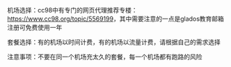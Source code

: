 机场选择：cc98中有专门的网页代理推荐专楼：<https://www.cc98.org/topic/5569199>，其中需要注意的一点是glados教育邮箱注册可免费使用一年

套餐选择：有的机场以时间计费，有的机场以流量计费，请根据自己的需求选择

注意事项：不要在同一个机场充太久的套餐，每一个机场都有跑路的风险
